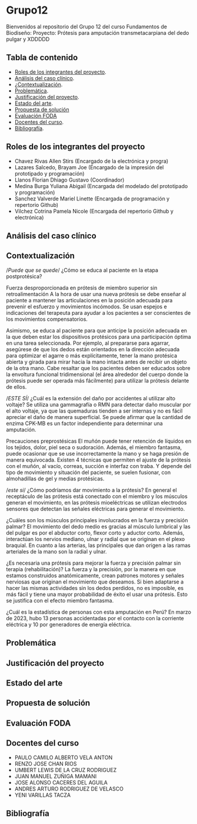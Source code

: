 # Grupo12
Bienvenidos al repositorio del Grupo 12 del curso Fundamentos de Biodiseño:
Proyecto: Prótesis para amputación transmetacarpiana del dedo pulgar y  XDDDDD

## Tabla de contenido

- [Roles de los integrantes del proyecto](#Roles_de_los_integrantes_del_proyecto).
- [Análisis del caso clínico](#Análisis_del_caso_clínico).
- [¿Contextualización](#Contextualización).
- [Problemática](#Temática_del_proyecto).
- [Justificación del proyecto](#Justificación_del_proyecto).
- [Estado del arte](#Estado_del_arte).
- [Propuesta de solución](#Propuesta_de_solución)
- [Evaluación FODA](#Evaluación_FODA)
- [Docentes del curso](#Docentes_del_curso).
- [Bibliografía](#Bibliografía).


## Roles de los integrantes del proyecto
- Chavez Rivas Allen Stirs (Encargado de la electrónica y progra)
- Lazares Salcedo, Brayam Joe (Encargado de la impresión del prototipado y programación)
- Llanos Florian Dhiago Gustavo (Coordinador)
- Medina Burga Yuliana Abigail (Encargada del modelado del prototipado y programación)
- Sanchez Valverde Mariel Linette (Encargada de programación y repertorio Github)
- Vilchez Cotrina Pamela Nicole (Encargada del repertorio Github y electrónica)

## Análisis del caso clínico



## Contextualización

/*Puede que se quede*/
¿Cómo se educa al paciente en la etapa postprotésica?

Fuerza desproporcionada en prótesis de miembro superior sin retroalimentación
A la hora de usar una nueva prótesis se debe enseñar al paciente a mantener las articulaciones en la posición adecuada para prevenir el esfuerzo y movimientos incómodos. 
Se usan espejos e indicaciones del terapeuta para ayudar a los pacientes a ser conscientes de los movimientos compensatorios.

Asimismo, se educa al paciente para que anticipe la posición adecuada en la que deben estar los dispositivos protésicos para una participación óptima en una tarea seleccionada. 
Por ejemplo, al prepararse para agarrar, asegúrese de que los dedos están orientados en la dirección adecuada para optimizar el agarre o  más explícitamente, tener la mano protésica 
abierta y girada para mirar hacia la mano intacta antes de recibir un objeto de la otra mano.
Cabe resaltar que los pacientes deben ser educados sobre la envoltura funcional tridimensional (el área alrededor del cuerpo donde la prótesis puede ser operada más fácilmente) 
para utilizar la prótesis delante de ellos. 

/*ESTE SÍ*/
¿Cuál es la extensión del daño por accidentes al utilizar alto voltaje?
Se utiliza una gammagrafía o RMN para detectar daño muscular por el alto voltaje, ya que las quemaduras tienden a ser 
internas y no es fácil apreciar el daño de manera superficial. Se puede afirmar que la cantidad de enzima CPK-MB es un 
factor independiente para determinar una amputación.


Precauciones preprostésicas 
El muñón puede tener retención de líquidos en los tejidos, dolor, piel seca o sudoración. Además, el miembro fantasma, puede
ocasionar que se use incorrectamente la mano y se haga presión de manera equivocada.
Existen 4 técnicas que permiten el ajuste de la prótesis con el muñón, al vacío, correas, succión e interfaz con traba.
Y depende del tipo de movimiento y situación del paciente, se suelen fusionar, con almohadillas de gel y medias protésicas. 


/*este si*/
¿Cómo podríamos dar movimiento a la prótesis?
En general el receptáculo de las prótesis está conectado con el miembro y los músculos generan el movimiento, en las 
prótesis mioeléctricas se utilizan electrodos sensores que detectan las señales eléctricas para generar el movimiento.

¿Cuáles son los músculos principales involucrados en la fuerza y precisión palmar? 
El movimiento del dedo medio es gracias al músculo lumbrical y las del pulgar es por el abductor corto, flexor corto 
y aductor corto. Además, interactúan los nervios mediano, ulnar y radial que se originan en el plexo braquial. En cuanto
a las arterias, las principales que dan origen a las ramas arteriales de la mano son la radial y ulnar. 

¿Es necesaria una prótesis para mejorar la fuerza y precisión palmar sin terapia (rehabilitación)? 
La fuerza y la precisión, por la manera en que estamos construidos anatómicamente, crean patrones motores y señales 
nerviosas que originan el movimiento que deseamos. Si bien adaptarse a hacer las mismas actividades sin los dedos perdidos, 
no es imposible, es más fácil y tiene una mayor probabilidad de éxito el usar una prótesis. Esto se justifica con el efecto 
miembro fantasma. 

¿Cuál es la estadística de personas con esta amputación en Perú?
En marzo de 2023, hubo 13 personas accidentadas por el contacto con la corriente eléctrica y 10 por generadores de energía eléctrica.

## Problemática



## Justificación del proyecto



## Estado del arte



## Propuesta de solución



## Evaluación FODA



## Docentes del curso

- PAULO CAMILO ALBERTO VELA ANTON
- RENZO JOSE CHAN RIOS
- UMBERT LEWIS DE LA CRUZ RODRIGUEZ
- JUAN MANUEL ZUÑIGA MAMANI
- JOSE ALONSO CACERES DEL AGUILA
- ANDRES ARTURO RODRIGUEZ DE VELASCO
- YENI VARILLAS TACZA

## Bibliografía 




